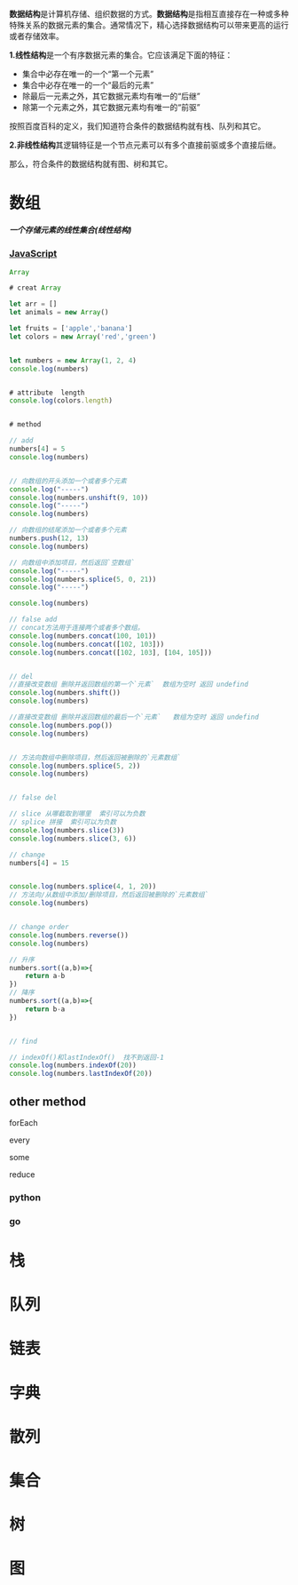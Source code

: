 **数据结构**是计算机存储、组织数据的方式。**数据结构**是指相互直接存在一种或多种特殊关系的数据元素的集合。通常情况下，精心选择数据结构可以带来更高的运行或者存储效率。

**1.线性结构**是一个有序数据元素的集合。它应该满足下面的特征：

- 集合中必存在唯一的一个“第一个元素”
- 集合中必存在唯一的一个“最后的元素”
- 除最后一元素之外，其它数据元素均有唯一的“后继”
- 除第一个元素之外，其它数据元素均有唯一的“前驱”

按照百度百科的定义，我们知道符合条件的数据结构就有栈、队列和其它。

**2.非线性结构**其逻辑特征是一个节点元素可以有多个直接前驱或多个直接后继。

那么，符合条件的数据结构就有图、树和其它。



#  数组 

##### 一个存储元素的线性集合(线性结构)



### [JavaScript](./js_array.js)

``` javascript
Array

# creat Array

let arr = []
let animals = new Array()

let fruits = ['apple','banana']
let colors = new Array('red','green')


let numbers = new Array(1, 2, 4)
console.log(numbers)


# attribute  length
console.log(colors.length)


# method

// add
numbers[4] = 5
console.log(numbers)


// 向数组的开头添加一个或者多个元素
console.log("-----")
console.log(numbers.unshift(9, 10))
console.log("-----")
console.log(numbers)

// 向数组的结尾添加一个或者多个元素
numbers.push(12, 13)
console.log(numbers)

// 向数组中添加项目，然后返回`空数组`
console.log("-----")
console.log(numbers.splice(5, 0, 21))
console.log("-----")

console.log(numbers)

// false add
// concat方法用于连接两个或者多个数组。
console.log(numbers.concat(100, 101))
console.log(numbers.concat([102, 103]))
console.log(numbers.concat([102, 103], [104, 105]))


// del
//直接改变数组 删除并返回数组的第一个`元素`  数组为空时 返回 undefind
console.log(numbers.shift())
console.log(numbers)

//直接改变数组 删除并返回数组的最后一个`元素`   数组为空时 返回 undefind
console.log(numbers.pop())
console.log(numbers)


// 方法向数组中删除项目，然后返回被删除的`元素数组`  
console.log(numbers.splice(5, 2))
console.log(numbers)


// false del

// slice 从哪截取到哪里  索引可以为负数
// splice 拼接  索引可以为负数
console.log(numbers.slice(3))
console.log(numbers.slice(3, 6))

// change
numbers[4] = 15


console.log(numbers.splice(4, 1, 20))
// 方法向/从数组中添加/删除项目，然后返回被删除的`元素数组`
console.log(numbers)


// change order 
console.log(numbers.reverse())
console.log(numbers)

// 升序
numbers.sort((a,b)=>{
    return a-b  
})
// 降序
numbers.sort((a,b)=>{
    return b-a  
})


// find

// indexOf()和lastIndexOf()  找不到返回-1
console.log(numbers.indexOf(20))
console.log(numbers.lastIndexOf(20))


```

## other method

forEach

every

some

reduce







### python



### go











# 栈	





# 队列	





# 链表	







# 字典	



# 散列



# 集合



# 树	

# 图